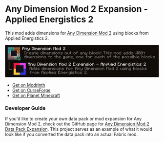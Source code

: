 # Any Dimension Mod 2 Expansion - Applied Energistics 2

This mod adds dimensions for [Any Dimension Mod 2](https://github.com/luxmiyu/adm2)
using blocks from Applied Energistics 2.

![ModMenu Preview](src/main/resources/assets/adm2-ae2/modmenu_preview.png)

- [Get on Modrinth](https://modrinth.com/mod/adm2-ae2)
- [Get on CurseForge](https://www.curseforge.com/minecraft/mc-mods/adm2-ae2)
- [Get on Planet Minecraft](https://www.planetminecraft.com/mod/adm2-ae2)

### Developer Guide

If you'd like to create your own data pack or mod expansion for Any Dimension Mod 2, check out the GitHub page for
[Any Dimension Mod 2 Data Pack Expansion](https://github.com/luxmiyu/adm2-datapack).
This project serves as an example of what it would look like if you converted the data pack into an actual Fabric mod.